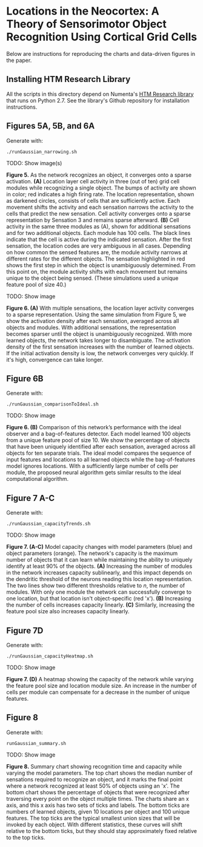 # Locations in the Neocortex: A Theory of Sensorimotor Object Recognition Using Cortical Grid Cells

Below are instructions for reproducing the charts and data-driven figures in the paper.

## Installing HTM Research Library

All the scripts in this directory depend on Numenta's [HTM Research library](https://github.com/numenta/htmresearch) that runs on Python 2.7. See the library's Github repository for installation instructions.

## Figures 5A, 5B, and 6A

Generate with:

    ./runGaussian_narrowing.sh

TODO: Show image(s)

**Figure 5.** As the network recognizes an object, it converges onto
a sparse activation. **(A)** Location layer cell activity in three (out
of ten) grid cell modules while recognizing a single object. The
bumps of activity are shown in color; red indicates a high firing
rate. The location representation, shown as darkened circles,
consists of cells that are sufficiently active. Each movement
shifts the activity and each sensation narrows the activity to the
cells that predict the new sensation. Cell activity converges onto
a sparse representation by Sensation 3 and remains sparse
afterward. **(B)** Cell activity in the same three modules as (A),
shown for additional sensations and for two additional objects.
Each module has 100 cells. The black lines indicate that the cell
is active during the indicated sensation. After the first sensation,
the location codes are very ambiguous in all cases. Depending on
how common the sensed features are, the module activity
narrows at different rates for the different objects. The sensation
highlighted in red shows the first step in which the object is
unambiguously determined. From this point on, the module
activity shifts with each movement but remains unique to the
object being sensed. (These simulations used a unique feature
pool of size 40.)

TODO: Show image

**Figure 6. (A)** With multiple sensations, the location layer activity converges to a sparse representation. Using the same simulation
from Figure 5, we show the activation density after each sensation, averaged across all objects and modules. With additional
sensations, the representation becomes sparser until the object is unambiguously recognized. With more learned objects, the network
takes longer to disambiguate. The activation density of the first sensation increases with the number of learned objects. If the initial
activation density is low, the network converges very quickly. If it's high, convergence can take longer.

## Figure 6B

Generate with:

    ./runGaussian_comparisonToIdeal.sh

TODO: Show image

**Figure 6. (B)** Comparison of this network’s performance with the ideal
observer and a bag-of-features detector. Each model learned 100 objects from a
unique feature pool of size 10. We show the percentage of objects that have
been uniquely identified after each sensation, averaged across all objects
for ten separate trials. The ideal model compares the sequence of input
features and locations to all learned objects while the bag-of-features model
ignores locations. With a sufficiently large number of cells per module, the
proposed neural algorithm gets similar results to the ideal computational
algorithm.

## Figure 7 A-C

Generate with:

    ./runGaussian_capacityTrends.sh

TODO: Show image

**Figure 7. (A-C)** Model capacity changes with model parameters
(blue) and object parameters (orange). The network's capacity is
the maximum number of objects that it can learn while
maintaining the ability to uniquely identify at least 90% of the
objects. **(A)** Increasing the number of modules in the network
increases capacity sublinearly, and this impact depends on the
dendritic threshold of the neurons reading this location
representation. The two lines show two different thresholds
relative to *n*, the number of modules. With only one module the
network can successfully converge to one location, but that
location isn't object-specific (red 'x'). **(B)** Increasing the number
of cells increases capacity linearly. **(C)** Similarly, increasing the
feature pool size also increases capacity linearly.

## Figure 7D

Generate with:

    ./runGaussian_capacityHeatmap.sh

TODO: Show image

**Figure 7. (D)** A heatmap
showing the capacity of the network while varying the feature
pool size and location module size. An increase in the number of
cells per module can compensate for a decrease in the number of
unique features.

## Figure 8

Generate with:

    runGaussian_summary.sh

TODO: Show image

**Figure 8.** Summary chart showing recognition time and capacity
while varying the model parameters. The top chart shows the
median number of sensations required to recognize an object,
and it marks the final point where a network recognized at least
50% of objects using an 'x'. The bottom chart shows the
percentage of objects that were recognized after traversing every
point on the object multiple times. The charts share an x axis,
and this x axis has two sets of ticks and labels. The bottom ticks
are numbers of learned objects, given 10 locations per object and
100 unique features. The top ticks are the typical smallest union
sizes that will be invoked by each object. With different
statistics, these curves will shift relative to the bottom ticks, but
they should stay approximately fixed relative to the top ticks.